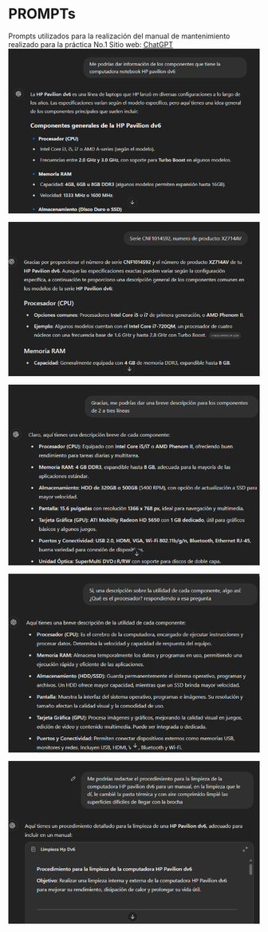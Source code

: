 # PROMPTs
Prompts utilizados para la realización del manual de mantenimiento realizado para la práctica No.1
Sitio web: [ChatGPT](https://chatgpt.com/)
![prompt 1](./Imagenes/P1.PNG)

![prompt 2](./Imagenes/P2.PNG)

![prompt 3](./Imagenes/P3.PNG)

![prompt 4](./Imagenes/P4.PNG)

![prompt 5](./Imagenes/P5.PNG)


